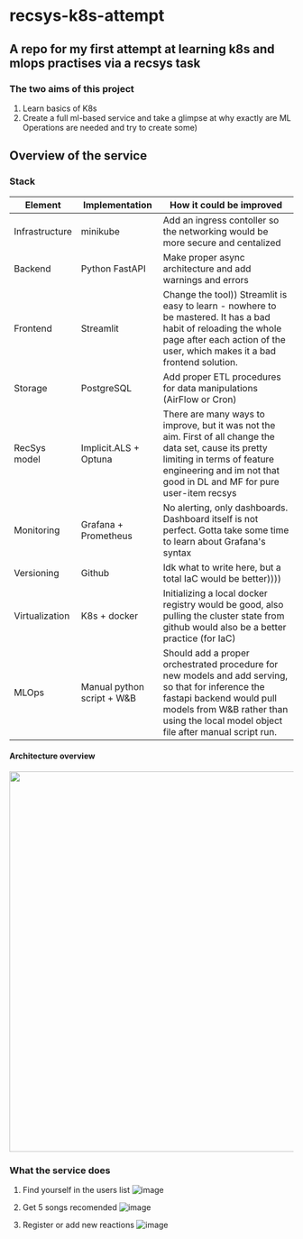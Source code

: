 # recsys-k8s-attempt
## A repo for my first attempt at learning k8s and mlops practises via a recsys task

### The two aims of this project
1. Learn basics of K8s
2. Create a full ml-based service and take a glimpse at why exactly are ML Operations are needed and try to create some)

## Overview of the service
### Stack
| Element | Implementation | How it could be improved |
| ------- | -------------- | --------------- |
| Infrastructure | minikube | Add an ingress contoller so the networking would be more secure and centalized |
| Backend | Python FastAPI | Make proper async architecture and add warnings and errors |
| Frontend | Streamlit | Change the tool)) Streamlit is easy to learn - nowhere to be mastered. It has a bad habit of reloading the whole page after each action of the user, which makes it a bad frontend solution. |
| Storage | PostgreSQL | Add proper ETL procedures for data manipulations (AirFlow or Cron) |
| RecSys model | Implicit.ALS + Optuna | There are many ways to improve, but it was not the aim. First of all change the data set, cause its pretty limiting in terms of feature engineering and im not that good in DL and MF for pure user-item recsys |  
| Monitoring | Grafana + Prometheus | No alerting, only dashboards. Dashboard itself is not perfect. Gotta take some time to learn about Grafana's syntax |
| Versioning | Github | Idk what to write here, but a total IaC would be better)))) |
| Virtualization | K8s + docker | Initializing a local docker registry would be good, also pulling the cluster state from github would also be a better practice (for IaC) |
| MLOps | Manual python script + W&B | Should add a proper orchestrated procedure for new models and add serving, so that for inference the fastapi backend would pull models from W&B rather than using the local model object file after manual script run. |

#### Architecture overview
<img src="https://github.com/orson88/recsys-k8s-attempt/assets/62896830/64a9c291-0655-4321-8a51-8f3ea6326f97)https://github.com/orson88/recsys-k8s-attempt/assets/62896830/64a9c291-0655-4321-8a51-8f3ea6326f97" width="800" height="675">

### What the service does
1) Find yourself in the users list
![image](https://github.com/orson88/recsys-k8s-attempt/assets/62896830/cf3cf82c-4440-4712-a1f7-26fdbe5291dd)

2) Get 5 songs recomended
![image](https://github.com/orson88/recsys-k8s-attempt/assets/62896830/afa5332f-81a5-4133-ad02-162fe0b15e4e)

3) Register or add new reactions
![image](https://github.com/orson88/recsys-k8s-attempt/assets/62896830/fa6c5231-aa39-4baa-8d59-68d936a0b72f)
